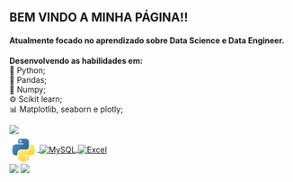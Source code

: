## BEM VINDO A MINHA PÁGINA!!
#### Atualmente focado no aprendizado sobre Data Science e Data Engineer.
**Desenvolvendo as habilidades em:**\
:snake: Python;\
:panda_face: Pandas;\
:symbols: Numpy;\
:gear: Scikit learn;\
:bar_chart: Matplotlib, seaborn e plotly;

<div align="left">
  <a href="https://github.com/felipNS">
  <img height="200em" src="https://github-readme-stats.vercel.app/api?username=felipNS&show_icons=true&theme=dark&include_all_commits=true&count_private=true"/>
</div>
<div>
  <img align="center" alt="Python" height="50" width="50" src="https://raw.githubusercontent.com/devicons/devicon/master/icons/python/python-original.svg">
  <img align="center" alt="MySQL" height="70" width="100" src="https://cdn.jsdelivr.net/gh/devicons/devicon/icons/mysql/mysql-plain-wordmark.svg" />
  <img align="center" alt="Excel" height="50" width="50" src="https://cdn-icons-png.flaticon.com/512/732/732220.png" />
</div>
  
  
<div>
   <a href="mailto:felipens0806@gmail.com" target="_blank"><img src="https://img.shields.io/badge/Gmail-D14836?style=for-the-badge&logo=gmail&logoColor=white" target="_blank"></a>
  <a href="https://www.linkedin.com/in/felipe-nunes-18253419b/" target="_blank"><img src="https://img.shields.io/badge/LinkedIn-0077B5?style=for-the-badge&logo=linkedin&logoColor=white" target="_blank"></a>
</div>

